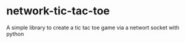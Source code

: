 # network-tic-tac-toe
A simple library to create a tic tac toe game via a networt socket with python
